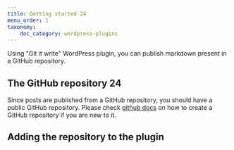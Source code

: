```yaml
---
title: Getting started 24
menu_order: 1
taxonomy:
    doc_category: wordpress-plugins
---
```


Using "Git it write" WordPress plugin, you can publish markdown present in a GitHub repository.

## The GitHub repository 24

Since posts are published from a GitHub repository, you should have a public GitHub repository. Please check [github docs](https://docs.github.com/en/github/getting-started-with-github/create-a-repo) on how to create a GitHub repository if you are new to it.

## Adding the repository to the plugin

